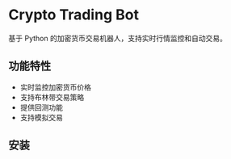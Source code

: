 # Crypto Trading Bot

基于 Python 的加密货币交易机器人，支持实时行情监控和自动交易。

## 功能特性

- 实时监控加密货币价格
- 支持布林带交易策略
- 提供回测功能
- 支持模拟交易

## 安装
